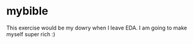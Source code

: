 
# mybible

This exercise would be my dowry when I leave EDA. I am going to make myself super rich :)

